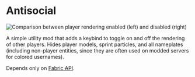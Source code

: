 # Antisocial

![Comparison between player rendering enabled (left) and disabled (right)](https://github.com/qixils/antisocial/assets/13265322/03e15f70-d7e2-475a-9954-5902c7f534cf)

A simple utility mod that adds a keybind to toggle on and off the rendering of other players.
Hides player models, sprint particles,
and all nameplates (including non-player entities, since they are often used on modded servers for colored usernames).

Depends only on [Fabric API](https://modrinth.com/mod/fabric-api).
